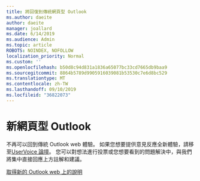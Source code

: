 ```yaml
---
title: 將回復到傳統網頁型 Outlook
ms.author: daeite
author: daeite
manager: joallard
ms.date: 6/14/2019
ms.audience: Admin
ms.topic: article
ROBOTS: NOINDEX, NOFOLLOW
localization_priority: Normal
ms.custom: ''
ms.openlocfilehash: b50d8c94d831a1836a65077bc33cd7665db9baa9
ms.sourcegitcommit: 8864b5789d9905916039081b53530c7e6d8bc529
ms.translationtype: MT
ms.contentlocale: zh-TW
ms.lasthandoff: 09/10/2019
ms.locfileid: "36822073"
---
```

# <a name="the-new-outlook-on-the-web"></a>新網頁型 Outlook

不再可以回到傳統 Outlook web 體驗。 如果您想要提供意見反應全新體驗，請移至[UserVoice 論壇](https://go.microsoft.com/fwlink/?linkid=2103182)。 您可以對想法進行投票或您想要看到的問題解決中，與我們將集中直接回應上方註解和建議。

[取得新的 Outlook web 上的說明](https://support.office.com/article/017014cd-2ad0-41ab-8473-6bd8c349d4f8)
